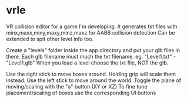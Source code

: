 # vrle

VR collision editor for a game I'm developing.
It generates txt files with minx,maxx,miny,maxy,minz,maxz for AABB collision detection
Can be extended to spit other level info too.

Create a "levels" folder inside the app directory and put your glb files in there.
Each glb filename must much the txt filename. eg. "Level1.txt" - "Level1.glb"
When you load a level choose the txt file, NOT the glb.

Use the right stick to move boxes around. Holding grip will scale them instead.
Use the left stick to move around the world.
Toggle the plane of moving/scaling with the "a" button (XY or XZ)
To fine tune placement/scaling of boxes use the corresponding UI buttons
